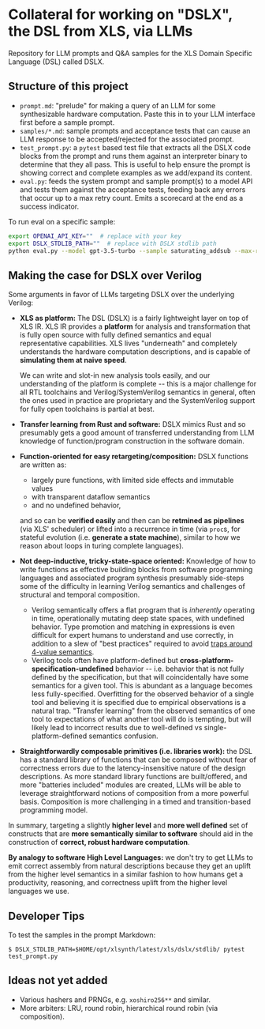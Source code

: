 # Collateral for working on "DSLX", the DSL from XLS, via LLMs

Repository for LLM prompts and Q&A samples for the XLS Domain Specific Language
(DSL) called DSLX.

## Structure of this project

* `prompt.md`: "prelude" for making a query of an LLM for some synthesizable
  hardware computation. Paste this in to your LLM interface first before a
  sample prompt.
* `samples/*.md`: sample prompts and acceptance tests that can cause an LLM
  response to be accepted/rejected for the associated prompt.
* `test_prompt.py`: a `pytest` based test file that extracts all the DSLX code
  blocks from the prompt and runs them against an interpreter binary to
  determine that they all pass. This is useful to help ensure the prompt is
  showing correct and complete examples as we add/expand its content.
* `eval.py`: feeds the system prompt and sample prompt(s) to a model API and
  tests them against the acceptance tests, feeding back any errors that occur
  up to a max retry count. Emits a scorecard at the end as a success indicator.

To run eval on a specific sample:

```sh
export OPENAI_API_KEY=""  # replace with your key
export DSLX_STDLIB_PATH=""  # replace with DSLX stdlib path
python eval.py --model gpt-3.5-turbo --sample saturating_addsub --max-retries 5
```

## Making the case for DSLX over Verilog

Some arguments in favor of LLMs targeting DSLX over the underlying Verilog:

* **XLS as platform:** The DSL (DSLX) is a fairly lightweight layer on top of
  XLS IR. XLS IR provides a **platform** for analysis and transformation that
  is fully open source with fully defined semantics and equal representative
  capabilities.  XLS lives "underneath" and completely understands the hardware
  computation descriptions, and is capable of **simulating them at naive speed**.

  We can write and slot-in new analysis tools easily, and our understanding of
  the platform is complete -- this is a major challenge for all RTL toolchains
  and Verilog/SystemVerilog semantics in general, often the ones used in practice
  are proprietary and the SystemVerilog support for fully open toolchains is
  partial at best.
* **Transfer learning from Rust and software:** DSLX mimics Rust and so
  presumably gets a good amount of transferred
  understanding from LLM knowledge of function/program construction in the
  software domain.
* **Function-oriented for easy retargeting/composition:** DSLX functions are written as:
  * largely pure functions, with limited side effects and immutable values
  * with transparent dataflow semantics
  * and no undefined behavior,

  and so can be **verified easily** and then can be **retmined as pipelines**
  (via XLS' scheduler) or lifted into a recurrence in time (via `proc`s, for
  stateful evolution (i.e. **generate a state machine**), similar to how we
  reason about loops in turing complete languages).
* **Not deep-inductive, tricky-state-space oriented:** Knowledge of how to
  write functions as effective building blocks from
  software programming languages and associated program synthesis presumably
  side-steps some of the difficulty in learning Verilog semantics and challenges
  of structural and temporal composition.
  * Verilog semantically offers a flat program that is *inherently* operating
    in time, operationally mutating deep state spaces, with undefined behavior.
    Type promotion and matching in expressions is even difficult for expert
    humans to understand and use correctly, in addition to a slew of
    "best practices" required to avoid [traps around 4-value
    semantics](http://www.sunburst-design.com/papers/CummingsSNUG1999Boston_FullParallelCase_rev1_1.pdf).
  * Verilog tools often have platform-defined but
    **cross-platform-specification-undefined** behavior -- i.e. behavior that
    is not fully defined by the specification, but that will coincidentally have
    some semantics for a given tool. This is abundant as a language becomes
    less fully-specified.  Overfitting for the observed behavior of a single
    tool and believing it is specified due to empirical observations is a
    natural trap. "Transfer learning" from the observed semantics of one tool
    to expectations of what another tool will do is tempting, but will likely
    lead to incorrect results due to well-defined vs single-platform-defined
    semantics confusion.
* **Straightforwardly composable primitives (i.e. libraries work):**
  the DSL has a standard library of functions that can be composed without fear
  of correctness errors due to the latency-insensitive nature of the design
  descriptions. As more standard library functions are built/offered, and more
  "batteries included" modules are created, LLMs will be able to leverage
  straightforward notions of composition from a more powerful basis.
  Composition is more challenging in a timed and transition-based programming
  model.

In summary, targeting a slightly **higher level** and **more well defined** set
of constructs that are **more semantically similar to software** should aid in
the construction of **correct, robust hardware computation**.

**By analogy to software High Level Languages:** we don't try to get LLMs to
emit correct assembly from natural descriptions because they get an uplift from
the higher level semantics in a similar fashion to how humans get a
productivity, reasoning, and correctness uplift from the higher level languages
we use.

## Developer Tips

To test the samples in the prompt Markdown:

```
$ DSLX_STDLIB_PATH=$HOME/opt/xlsynth/latest/xls/dslx/stdlib/ pytest test_prompt.py
```

## Ideas not yet added

* Various hashers and PRNGs, e.g. `xoshiro256**` and similar.
* More arbiters: LRU, round robin, hierarchical round robin (via composition).

